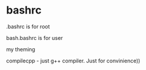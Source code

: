 # bashrc

.bashrc is for root


bash.bashrc is for user

my theming

compilecpp - just g++ compiler. Just for convinience))
